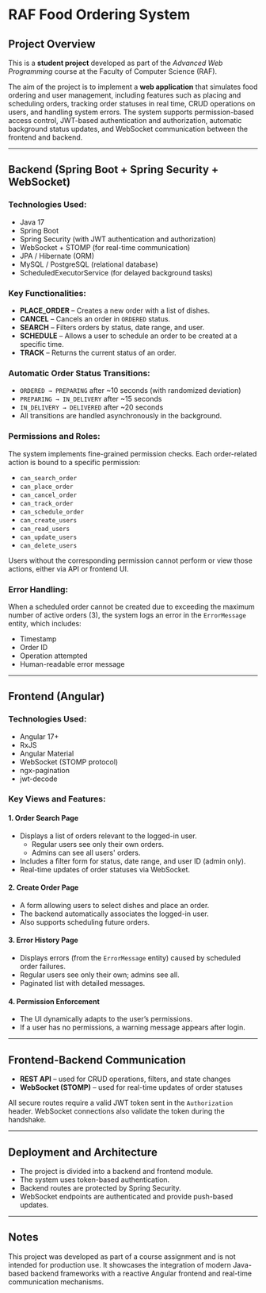 # RAF Food Ordering System

## Project Overview

This is a **student project** developed as part of the *Advanced Web Programming* course at the Faculty of Computer Science (RAF).

The aim of the project is to implement a **web application** that simulates food ordering and user management, including features such as placing and scheduling orders, tracking order statuses in real time, CRUD operations on users, and handling system errors. The system supports permission-based access control, JWT-based authentication and authorization, automatic background status updates, and WebSocket communication between the frontend and backend.

---

## Backend (Spring Boot + Spring Security + WebSocket)

### Technologies Used:
- Java 17
- Spring Boot
- Spring Security (with JWT authentication and authorization)
- WebSocket + STOMP (for real-time communication)
- JPA / Hibernate (ORM)
- MySQL / PostgreSQL (relational database)
- ScheduledExecutorService (for delayed background tasks)

### Key Functionalities:
- **PLACE_ORDER** – Creates a new order with a list of dishes.
- **CANCEL** – Cancels an order in `ORDERED` status.
- **SEARCH** – Filters orders by status, date range, and user.
- **SCHEDULE** – Allows a user to schedule an order to be created at a specific time.
- **TRACK** – Returns the current status of an order.

### Automatic Order Status Transitions:
- `ORDERED → PREPARING` after ~10 seconds (with randomized deviation)
- `PREPARING → IN_DELIVERY` after ~15 seconds
- `IN_DELIVERY → DELIVERED` after ~20 seconds
- All transitions are handled asynchronously in the background.

### Permissions and Roles:
The system implements fine-grained permission checks. Each order-related action is bound to a specific permission:
- `can_search_order`
- `can_place_order`
- `can_cancel_order`
- `can_track_order`
- `can_schedule_order`
- `can_create_users`
- `can_read_users`
- `can_update_users`
- `can_delete_users`

Users without the corresponding permission cannot perform or view those actions, either via API or frontend UI.

### Error Handling:
When a scheduled order cannot be created due to exceeding the maximum number of active orders (3), the system logs an error in the `ErrorMessage` entity, which includes:
- Timestamp
- Order ID
- Operation attempted
- Human-readable error message

---

## Frontend (Angular)

### Technologies Used:
- Angular 17+
- RxJS
- Angular Material
- WebSocket (STOMP protocol)
- ngx-pagination
- jwt-decode

### Key Views and Features:

#### 1. Order Search Page
- Displays a list of orders relevant to the logged-in user.
  - Regular users see only their own orders.
  - Admins can see all users' orders.
- Includes a filter form for status, date range, and user ID (admin only).
- Real-time updates of order statuses via WebSocket.

#### 2. Create Order Page
- A form allowing users to select dishes and place an order.
- The backend automatically associates the logged-in user.
- Also supports scheduling future orders.

#### 3. Error History Page
- Displays errors (from the `ErrorMessage` entity) caused by scheduled order failures.
- Regular users see only their own; admins see all.
- Paginated list with detailed messages.

#### 4. Permission Enforcement
- The UI dynamically adapts to the user’s permissions.
- If a user has no permissions, a warning message appears after login.

---

## Frontend-Backend Communication

- **REST API** – used for CRUD operations, filters, and state changes
- **WebSocket (STOMP)** – used for real-time updates of order statuses

All secure routes require a valid JWT token sent in the `Authorization` header. WebSocket connections also validate the token during the handshake.

---

## Deployment and Architecture

- The project is divided into a backend and frontend module.
- The system uses token-based authentication.
- Backend routes are protected by Spring Security.
- WebSocket endpoints are authenticated and provide push-based updates.

---

## Notes

This project was developed as part of a course assignment and is not intended for production use. It showcases the integration of modern Java-based backend frameworks with a reactive Angular frontend and real-time communication mechanisms.

